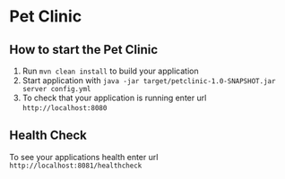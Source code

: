 # Pet Clinic

How to start the Pet Clinic
---

1. Run `mvn clean install` to build your application
1. Start application with `java -jar target/petclinic-1.0-SNAPSHOT.jar server config.yml`
1. To check that your application is running enter url `http://localhost:8080`

Health Check
---

To see your applications health enter url `http://localhost:8081/healthcheck`
